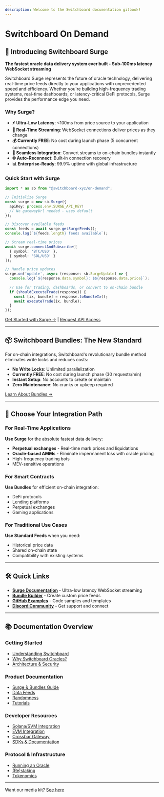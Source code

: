 ```yaml
---
description: Welcome to the Switchboard documentation gitbook!
---
```


# Switchboard On Demand

## 🌊 Introducing Switchboard Surge

**The fastest oracle data delivery system ever built - Sub-100ms latency WebSocket streaming**

Switchboard Surge represents the future of oracle technology, delivering real-time price feeds directly to your applications with unprecedented speed and efficiency. Whether you're building high-frequency trading systems, real-time dashboards, or latency-critical DeFi protocols, Surge provides the performance edge you need.

### Why Surge?

- **⚡ Ultra-Low Latency**: <100ms from price source to your application
- **🔄 Real-Time Streaming**: WebSocket connections deliver prices as they change
- **💰 Currently FREE**: No cost during launch phase (5 concurrent connections)
- **🔗 Seamless Integration**: Convert streams to on-chain bundles instantly
- **🌐 Auto-Reconnect**: Built-in connection recovery
- **📊 Enterprise-Ready**: 99.9% uptime with global infrastructure

### Quick Start with Surge

```typescript
import * as sb from "@switchboard-xyz/on-demand";

// Initialize Surge
const surge = new sb.Surge({
  apiKey: process.env.SURGE_API_KEY!
  // No gatewayUrl needed - uses default
});

// Discover available feeds
const feeds = await surge.getSurgeFeeds();
console.log(`${feeds.length} feeds available`);

// Stream real-time prices
await surge.connectAndSubscribe([
  { symbol: 'BTC/USD' },
  { symbol: 'SOL/USD' }
]);

// Handle price updates
surge.on('update', async (response: sb.SurgeUpdate) => {
  console.log(`${response.data.symbol}: $${response.data.price}`);
  
  // Use for trading, dashboards, or convert to on-chain bundle
  if (shouldExecuteTrade(response)) {
    const [ix, bundle] = response.toBundleIx();
    await executeTrade(ix, bundle);
  }
});
```

[Get Started with Surge →](product-documentation/data-feeds/solana-svm/bundles-and-surge.md#-switchboard-surge-ultra-low-latency-streaming) | [Request API Access](https://tinyurl.com/yqubsr8e)

---

## 📦 Switchboard Bundles: The New Standard

For on-chain integrations, Switchboard's revolutionary bundle method eliminates write locks and reduces costs:

- **No Write Locks**: Unlimited parallelization
- **Currently FREE**: No cost during launch phase (30 requests/min)
- **Instant Setup**: No accounts to create or maintain
- **Zero Maintenance**: No cranks or upkeep required

[Learn About Bundles →](product-documentation/data-feeds/solana-svm/bundles-and-surge.md#-bundle-method-the-new-standard)

---

## 🚀 Choose Your Integration Path

### For Real-Time Applications
**Use Surge** for the absolute fastest data delivery:
- **Perpetual exchanges** - Real-time mark prices and liquidations
- **Oracle-based AMMs** - Eliminate impermanent loss with oracle pricing
- High-frequency trading bots
- MEV-sensitive operations

### For Smart Contracts
**Use Bundles** for efficient on-chain integration:
- DeFi protocols
- Lending platforms
- Perpetual exchanges
- Gaming applications

### For Traditional Use Cases
**Use Standard Feeds** when you need:
- Historical price data
- Shared on-chain state
- Compatibility with existing systems

---

## 🛠️ Quick Links

- **[Surge Documentation](product-documentation/data-feeds/solana-svm/bundles-and-surge.md#-switchboard-surge-ultra-low-latency-streaming)** - Ultra-low latency WebSocket streaming
- **[Bundle Builder](https://beta.ondemand.switchboard.xyz/bundle-builder)** - Create custom price feeds
- **[GitHub Examples](https://github.com/switchboard-xyz/sb-on-demand-examples)** - Code samples and templates
- **[Discord Community](https://discord.gg/switchboard)** - Get support and connect

---

## 📚 Documentation Overview

### Getting Started
- [Understanding Switchboard](understanding-switchboard/introduction/)
- [Why Switchboard Oracles?](understanding-switchboard/introduction/why-switchboard-oracles.md)
- [Architecture & Security](understanding-switchboard/introduction/switchboards-architecture-tech-stack-and-security/)

### Product Documentation
- [Surge & Bundles Guide](product-documentation/data-feeds/solana-svm/bundles-and-surge.md)
- [Data Feeds](product-documentation/data-feeds/)
- [Randomness](product-documentation/randomness/)
- [Tutorials](product-documentation/tutorials.md)

### Developer Resources
- [Solana/SVM Integration](product-documentation/data-feeds/solana-svm/)
- [EVM Integration](product-documentation/data-feeds/evm/)
- [Crossbar Gateway](tooling-and-resources/crossbar/)
- [SDKs & Documentation](tooling-and-resources/technical-resources-and-documentation/)

### Protocol & Infrastructure
- [Running an Oracle](switchboard-protocol/running-a-switchboard-oracle/)
- [(Re)staking](switchboard-protocol/re-staking/)
- [Tokenomics](switchboard-protocol/tokenomics.md)

---

Want our media kit? [See here](https://swbmediakit.notion.site/SWB-MEDIAKIT-1675c392253e40ff9154abc289627202)